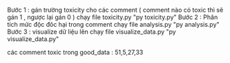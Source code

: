 Bước 1 : gán trường toxicity cho các comment ( comment nào có toxic thì sẽ gán 1 , ngược lại gán 0 )
    chạy file toxicity.py 
    "py toxicity.py"
Bước 2 : Phân tích mức độc đôc hại trong comment
    chạy file analysis.py 
    "py analysis.py"
Bước 3 : visualize dữ liệu lên
    chạy file visualize_data.py 
    "py visualize_data.py"

các comment toxic trong good_data : 51,5,27,33